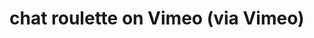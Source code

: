 <!--
id: 416557939
link: http://tumblr.atmos.org/post/416557939/chat-roulette-on-vimeo-via-vimeo
slug: chat-roulette-on-vimeo-via-vimeo
date: Sat Feb 27 2010 18:14:41 GMT-0800 (PST)
publish: 2010-02-027
tags: 
title: chat roulette on Vimeo (via Vimeo)
-->


chat roulette on Vimeo (via Vimeo)
==================================




